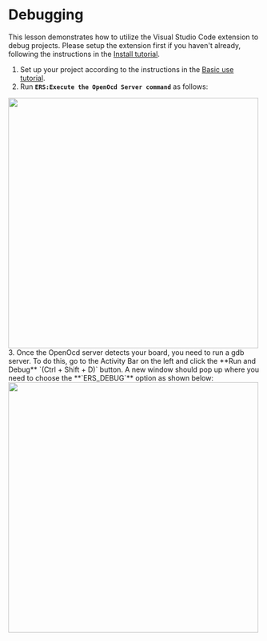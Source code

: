 
# Debugging

This lesson demonstrates how to utilize the Visual Studio Code extension to debug projects. Please setup the extension first if you haven't already, following the instructions in the [Install tutorial](./install.md).


1. Set up your project according to the instructions in the [Basic use tutorial](./HowtoUse.md). 
2. Run **`ERS:Execute the OpenOcd Server command`** as follows: 
<img src="https://user-images.githubusercontent.com/35406517/183658346-3dc17115-66d3-44f0-90b4-97d97d30c1dc.gif" width="500" >
3. Once the OpenOcd server detects  your board, you need to run a gdb server. To do this, go to the Activity Bar on the left and click the **Run and Debug** `(Ctrl + Shift + D)` button. A new window should pop up where you need to choose the **`ERS_DEBUG`** option as shown below:

<img src="https://user-images.githubusercontent.com/35406517/183670876-35eec4b3-1fe0-42ec-9325-46380b03d7a1.gif" width="500" >
